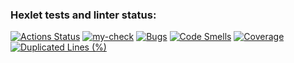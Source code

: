 ### Hexlet tests and linter status:
[![Actions Status](https://github.com/maxheong54/php-project-9/actions/workflows/hexlet-check.yml/badge.svg)](https://github.com/maxheong54/php-project-9/actions)
[![my-check](https://github.com/maxheong54/php-project-9/actions/workflows/my-chek.yml/badge.svg?branch=main)](https://github.com/maxheong54/php-project-9/actions/workflows/my-chek.yml)
[![Bugs](https://sonarcloud.io/api/project_badges/measure?project=maxheong54_php-project-9&metric=bugs)](https://sonarcloud.io/summary/new_code?id=maxheong54_php-project-9)
[![Code Smells](https://sonarcloud.io/api/project_badges/measure?project=maxheong54_php-project-9&metric=code_smells)](https://sonarcloud.io/summary/new_code?id=maxheong54_php-project-9)
[![Coverage](https://sonarcloud.io/api/project_badges/measure?project=maxheong54_php-project-9&metric=coverage)](https://sonarcloud.io/summary/new_code?id=maxheong54_php-project-9)
[![Duplicated Lines (%)](https://sonarcloud.io/api/project_badges/measure?project=maxheong54_php-project-9&metric=duplicated_lines_density)](https://sonarcloud.io/summary/new_code?id=maxheong54_php-project-9)